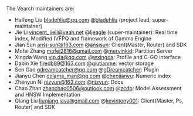 The Vearch maintainers are:

- Haifeng Liu [bladehliu@qq.com](mailto:bladehliu@qq.com) @[bladehliu](https://github.com/bladehliu) (project lead, super-maintainer)
- Jie Li [vincent_jieli@yeah.net](mailto:vincent_jieli@yeah.net) @[ljeagle](https://github.com/ljeagle) (super-maintainer): Real time index, Modified IVFPQ and framework of Gamma Engine
- Jian Sun [ansj-sun@163.com](mailto:ansj-sun@163.com) @[ansjsun](https://github.com/ansjsun): Client(Master, Router) and SDK
- Mofei Zhang [mofei2816@gmail.com](mailto:mofei2816@gmail.com) @[mervinkid](https://github.com/mervinkid): Partition Server
- Xingda Wang [vip.da@qq.com](mailto:vip.da@qq.com) @[wxingda](https://github.com/wxingda): Profile and C-GO interface
- Dabin Xie [firedb89@163.com](mailto:firedb89@163.com) @[qiutianme](https://github.com/qiutianme): vector storage
- Sen Gao [gdreamcatcher@qq.com](mailto:gdreamcatcher@qq.com) @[gDreamcatcher](https://github.com/gDreamcatcher): Plugin
- Jianyu Chen [colama_man@qq.com](mailto:colama_man@qq.com) @[chenjianyu](https://github.com/chenjianyu): Numeric index
- Zhenyun Ni [nizyun@163.com](mailto:nizyun@163.com) @[nizyun](https://github.com/nizyun): Docs
- Chao Zhan [zhanchao0506@outlook.com](mailto:zhanchao0506@outlook.com) @[zcdb](https://github.com/zcdb): Model Assessment and HNSW Implementation
- Qiang Liu [liuqiang.java@gmail.com](mailto:liuqiang.java@gmail.com) @[kevintony001](https://github.com/kevintony001): Client(Master, Ps, Router) and SDK
